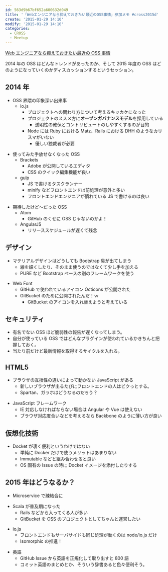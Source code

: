 ```yaml
---
id: 563d9b67bf652a600632d049
title: '「Webエンジニアなら抑えておきたい最近のOSS事情」参加メモ #cross2015d'
create: '2015-01-29 14:10'
modify: '2015-01-29 14:10'
categories:
  - CROSS
  - Meetup
---
```


[Web エンジニアなら抑えておきたい最近の OSS 事情](http://2015.cross-party.com/program/d3)

2014 年の OSS はどんなトレンドがあったのか、そして 2015 年度の OSS はどのようになっていくのかディスカッションするというセッション。

## 2014 年

- OSS 界隈の印象深い出来事
  - io.js
    - プロジェクトへの関わり方について考えるキッカケになった
    - プロジェクトのススメ方に**オープンガバナンスモデル**を採用している
      - 透明性の確保とコントリビュートのしやすくするのが目的
    - Node には Ruby における Matz、Rails における DHH のようなカリスマがいない
      - 優しい独裁者が必要

* 使ってみた手放せなくなった OSS
  - Brackets
    - Adobe が公開しているエディタ
    - CSS のクイック編集機能が良い
  - gulp
    - JS で書けるタスクランナー
    - minify などフロントエンドは前処理が意外と多い
    - フロントエンドエンジニアが慣れている JS で書けるのは良い

- 期待したけど〜だった OSS
  - Atom
    - GitHub のくせに OSS じゃないのかよ！
  - AngularJS
    - リリーススケジュールが遅くて残念

<!-- more -->

## デザイン

- マテリアルデザインはどうしても Bootstrap 臭が出てしまう
  - 線を細くしたり、そのまま使うのではなくて少し手を加える
  - PURE など Bootstrap ベースの別のフレームワークを使う

* Web Font
  - GitHub で使われているアイコン Octicons が公開された
  - GitBucket のために公開されたんだ！ｗ
    - GitBucket のアイコンを入れ替えようと考えている

## セキュリティ

- 有名でない OSS ほど脆弱性の報告が遅くなってしまう。
- 自分が使っている OSS ではどんなプラグインが使われているかきちんと把握しておく。
- 当たり前だけど最新情報を取得するサイクルを入れる。

## HTML5

- ブラウザの互換性の違いによって動かない JavaScript がある
  - 新しいブラウザが出るたびにフロントエンドの人はビクっとする。
  - Spartan、ガラホはどうなるのだろう？

* JavaScript フレームワーク
  - IE 対応しなければならない場合は Angular や Vue は使えない
  - ブラウザ対応度合いなどを考えるなら Backbone のように薄い方が良い

## 仮想化技術

- Docket が凄く便利というわけではない
  - 単純に Docker だけで使うメリットはあまりない
  - Immutable などと組み合わせると良い
  - OS 固有の Issue の時に Docket イメージを添付したりする

## 2015 年はどうなるか？

- Microservice で疎結合に

* Scala が普及期になった
  - Rails などから入ってくる人が多い
  - GitBucket を OSS のプロジェクトとしてちゃんと運営したい

- io.js
  - フロントエンドもサーバサイドも同じ処理が動くのは node/io.js だけ
  - Isomorphic の推進！

* 英語
  - GitHub Issue から英語を正規化して取り出すと 800 語
  - コミット英語のまとめとか、そういう辞書あると色々便利そう。
